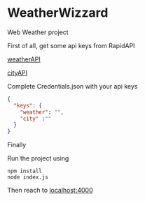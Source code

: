 # WeatherWizzard
Web Weather project

First of all, get some api keys from RapidAPI

[weatherAPI](https://rapidapi.com/weatherapi/api/weatherapi-com/)

[cityAPI](https://rapidapi.com/wirefreethought/api/geodb-cities/)

Complete Credentials.json with your api keys
```json
{
  "keys": {
    "weather": "",
    "city" :""
  }
}
```
Finally

Run the project using
```shell
npm install
node index.js
```
Then reach to [localhost:4000](localhost:4000)
